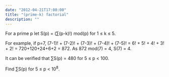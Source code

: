 ```yaml
---
date: "2012-04-21T17:00:00"
title: "(prime-k) factorial"
description: ""
---
```


<p>
For a prime p let S(p) = (∑(p-k)!) mod(p) for 1 ≤ k ≤ 5.
</p>
<p>
For example, if p=7,
(7-1)! + (7-2)! + (7-3)! + (7-4)! + (7-5)! = 6! + 5! + 4! + 3! + 2! = 720+120+24+6+2 = 872. 
As 872 mod(7) = 4, S(7) = 4.
</p>
<p>
It can be verified that ∑S(p) = 480 for 5 ≤ p &lt; 100.
</p>
<p>
Find ∑S(p) for 5 ≤ p &lt; 10<sup>8</sup>.
</p>

